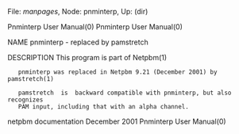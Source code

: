 File: *manpages*,  Node: pnminterp,  Up: (dir)

Pnminterp User Manual(0)                              Pnminterp User Manual(0)



NAME
       pnminterp - replaced by pamstretch

DESCRIPTION
       This program is part of Netpbm(1)

       pnminterp was replaced in Netpbm 9.21 (December 2001) by pamstretch(1)

       pamstretch  is  backward compatible with pnminterp, but also recognizes
       PAM input, including that with an alpha channel.



netpbm documentation             December 2001        Pnminterp User Manual(0)
